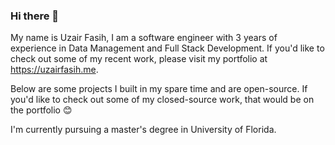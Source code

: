 ### Hi there 👋
My name is Uzair Fasih, I am a software engineer with 3 years of experience in Data Management and Full Stack Development.
If you'd like to check out some of my recent work, please visit my portfolio at https://uzairfasih.me.

Below are some projects I built in my spare time and are open-source. If you'd like to check out some of my closed-source work, that would be on the portfolio 😊

I'm currently pursuing a master's degree in University of Florida.
